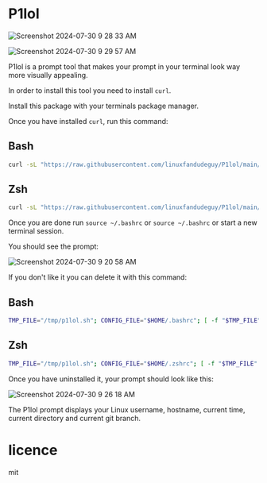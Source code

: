 # P1lol

![Screenshot 2024-07-30 9 28 33 AM](https://github.com/user-attachments/assets/62677d8e-38d4-4b77-93b0-2239dbe51ea8)


![Screenshot 2024-07-30 9 29 57 AM](https://github.com/user-attachments/assets/328346e5-3e5f-4e72-81ff-9cfc036793e9)

P1lol is a prompt tool that makes your prompt in your terminal look way more visually appealing.

In order to install this tool you need to install `curl`.

Install this package with your terminals package manager.


Once you have installed `curl`, run this command: 

## Bash
```bash
curl -sL "https://raw.githubusercontent.com/linuxfandudeguy/P1lol/main/p1lol.sh" -o /tmp/p1lol.sh && chmod +x /tmp/p1lol.sh && { grep -q "/tmp/p1lol.sh" ~/.bashrc || echo "source /tmp/p1lol.sh" >> ~/.bashrc; } && source ~/.bashrc && echo "Installation complete. The script has been added to your ~/.bashrc. You may need to restart your terminal or refresh your session."
```
## Zsh
```bash
curl -sL "https://raw.githubusercontent.com/linuxfandudeguy/P1lol/main/p1lol.sh" -o /tmp/p1lol.sh && chmod +x /tmp/p1lol.sh && { grep -q "/tmp/p1lol.sh" ~/.zshrc || echo "source /tmp/p1lol.sh" >> ~/.zshrc; } && source ~/.zshrc && echo "Installation complete. The script has been added to your ~/.zshrc. You may need to restart your terminal or refresh your session."
```
Once you are done run `source ~/.bashrc` or `source ~/.bashrc` or start a new terminal session.

You should see the prompt:

![Screenshot 2024-07-30 9 20 58 AM](https://github.com/user-attachments/assets/9964d4a7-c7fc-45ec-980d-f6b99ab3b06c)

If you don't like it you can delete it with this command:

## Bash

```bash
TMP_FILE="/tmp/p1lol.sh"; CONFIG_FILE="$HOME/.bashrc"; [ -f "$TMP_FILE" ] && rm "$TMP_FILE" && echo "Removed $TMP_FILE."; grep -q "source $TMP_FILE" "$CONFIG_FILE" && sed -i "\|source $TMP_FILE|d" "$CONFIG_FILE" && echo "Removed sourcing from $CONFIG_FILE."; source "$CONFIG_FILE"; echo "Uninstallation done. You may enter a new terminal session or refresh your terminal."
```
## Zsh

```bash
TMP_FILE="/tmp/p1lol.sh"; CONFIG_FILE="$HOME/.zshrc"; [ -f "$TMP_FILE" ] && rm "$TMP_FILE" && echo "Removed $TMP_FILE."; grep -q "source $TMP_FILE" "$CONFIG_FILE" && sed -i "\|source $TMP_FILE|d" "$CONFIG_FILE" && echo "Removed sourcing from $CONFIG_FILE."; source "$CONFIG_FILE"; echo "Uninstallation done. You may enter a new terminal session or refresh your terminal."
```
Once you have uninstalled it, your prompt should look like this:

![Screenshot 2024-07-30 9 26 18 AM](https://github.com/user-attachments/assets/251ef523-b8b1-4fcc-a7d4-ea7738ece59e)

The P1lol prompt displays your Linux username, hostname, current time, current directory and current git branch.

# licence

mit



